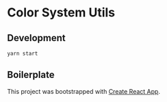 # Color System Utils

## Development

```sh
yarn start
```

## Boilerplate

This project was bootstrapped with [Create React App](https://github.com/facebook/create-react-app).
